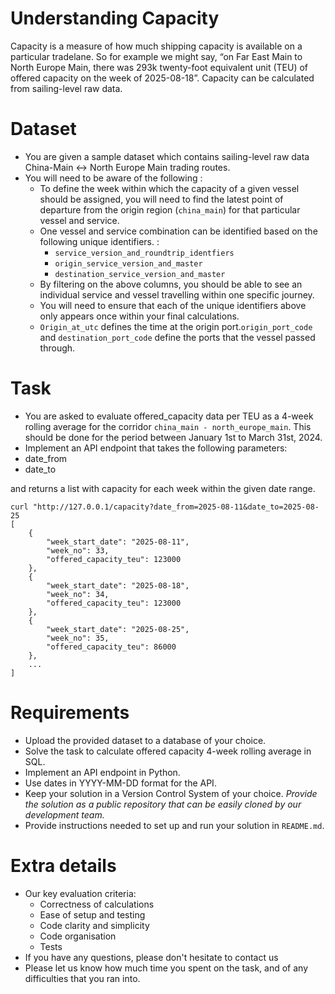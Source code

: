 # **Understanding Capacity**

Capacity is a measure of how much shipping capacity is available on a particular tradelane. So for example we might say, “on Far East Main to North Europe Main, there was 293k twenty-foot equivalent unit (TEU) of offered capacity on the week of 2025-08-18”. Capacity can be calculated from sailing-level raw data.

# **Dataset**

- You are given a sample dataset which contains sailing-level raw data China-Main ↔︎ North Europe Main trading routes.
- You will need to be aware of the following :
    - To define the week within which the capacity of a given vessel should be assigned, you will need to find the latest point of departure from the origin region (`china_main`) for that particular vessel and service.
    - One vessel and service combination can be identified based on the following unique identifiers. :
        - `service_version_and_roundtrip_identfiers`
        - `origin_service_version_and_master`
        - `destination_service_version_and_master`
    - By filtering on the above columns, you should be able to see an individual service and vessel travelling within one specific journey.
    - You will need to ensure that each of the unique identifiers above only appears once within your final calculations.
    - `Origin_at_utc` defines the time at the origin port.`origin_port_code` and `destination_port_code` define the ports that the vessel passed through.

# **Task**

- You are asked to evaluate offered_capacity data per TEU as a 4-week rolling average for the corridor `china_main - north_europe_main`. This should be done for the period between January 1st to March 31st, 2024.
- Implement an API endpoint that takes the following parameters:
- date_from
- date_to

and returns a list with capacity for each week within the given date range.

```
curl "http://127.0.0.1/capacity?date_from=2025-08-11&date_to=2025-08-25
[
    {
        "week_start_date": "2025-08-11",
        "week_no": 33,
        "offered_capacity_teu": 123000
    },
    {
        "week_start_date": "2025-08-18",
        "week_no": 34,
        "offered_capacity_teu": 123000
    },
    {
        "week_start_date": "2025-08-25",
        "week_no": 35,
        "offered_capacity_teu": 86000
    },
    ...
]
```

# **Requirements**

- Upload the provided dataset to a database of your choice.
- Solve the task to calculate offered capacity 4-week rolling average in SQL.
- Implement an API endpoint in Python.
- Use dates in YYYY-MM-DD format for the API.
- Keep your solution in a Version Control System of your choice. *Provide the solution as a public repository that can be easily cloned by our development team.*
- Provide instructions needed to set up and run your solution in `README.md`.

# **Extra details**

- Our key evaluation criteria:
    - Correctness of calculations
    - Ease of setup and testing
    - Code clarity and simplicity
    - Code organisation
    - Tests
- If you have any questions, please don't hesitate to contact us
- Please let us know how much time you spent on the task, and of any difficulties that you ran into.